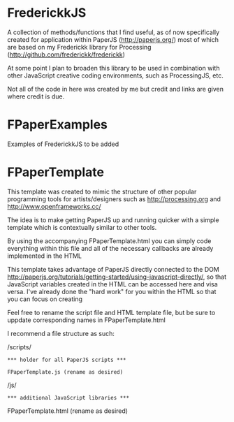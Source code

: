 FrederickkJS
============

A collection of methods/functions that I find useful, as of now specifically created for application within PaperJS (http://paperjs.org/) most of which are based on my Frederickk library for Processing (http://github.com/frederickk/frederickk)

At some point I plan to broaden this library to be used in combination with other JavaScript creative coding environments, such as ProcessingJS, etc.

Not all of the code in here was created by me but credit and links are given where credit is due.



FPaperExamples
============

Examples of FrederickkJS to be added



FPaperTemplate
============

This template was created to mimic the structure of other popular programming tools for artists/designers such as http://processing.org and http://www.openframeworks.cc/

The idea is to make getting PaperJS up and running quicker with a simple template which is contextually similar to other tools.

By using the accompanying FPaperTemplate.html you can simply code everything within this file and all of the necessary callbacks are already implemented in the HTML

This template takes advantage of PaperJS directly connected to the DOM http://paperjs.org/tutorials/getting-started/using-javascript-directly/, so that JavaScript variables created in the HTML can be accessed here and visa versa. I've already done the "hard work" for you within the HTML so that you can focus on creating

Feel free to rename the script file and HTML template file, but be sure to uppdate corresponding names in FPaperTemplate.html

I recommend a file structure as such:


/scripts/

	*** holder for all PaperJS scripts ***

	FPaperTemplate.js (rename as desired)

/js/

	*** additional JavaScript libraries ***


FPaperTemplate.html (rename as desired)

